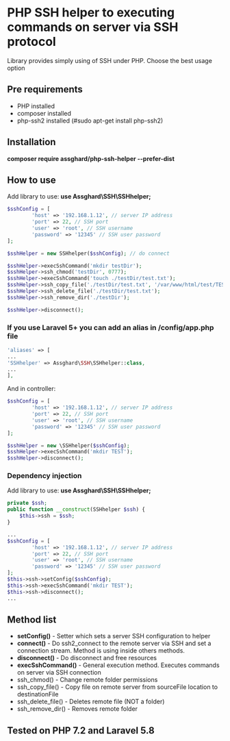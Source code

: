 # PHP SSH helper to executing commands on server via SSH protocol

Library provides simply using of SSH under PHP. Choose the best usage option

## Pre requirements
 * PHP installed
 * composer installed
 * php-ssh2 installed (#sudo apt-get install php-ssh2)
 
## Installation

**composer require assghard/php-ssh-helper --prefer-dist**

## How to use
Add library to use: **use Assghard\SSH\SSHhelper;**

```php
$sshConfig = [
        'host' => '192.168.1.12', // server IP address
        'port' => 22, // SSH port
        'user' => 'root', // SSH username
        'password' => '12345' // SSH user password
];

$sshHelper = new SSHhelper($sshConfig); // do connect

$sshHelper->execSshCommand('mkdir testDir');
$sshHelper->ssh_chmod('testDir', 0777);
$sshHelper->execSshCommand('touch ./testDir/test.txt');
$sshHelper->ssh_copy_file('./testDir/test.txt', '/var/www/html/test/TEST.txt');
$sshHelper->ssh_delete_file('./testDir/test.txt');
$sshHelper->ssh_remove_dir('./testDir');

$sshHelper->disconnect();
```

### If you use Laravel 5+ you can add an alias in /config/app.php file
```php
'aliases' => [
...
'SSHhelper' => Assghard\SSH\SSHhelper::class,
...
],
```

And in controller:
```php
$sshConfig = [
        'host' => '192.168.1.12', // server IP address
        'port' => 22, // SSH port
        'user' => 'root', // SSH username
        'password' => '12345' // SSH user password
];

$sshHelper = new \SSHhelper($sshConfig);
$sshHelper->execSshCommand('mkdir TEST');
$sshHelper->disconnect();
```

### Dependency injection

Add library to use: **use Assghard\SSH\SSHhelper;**

```php
private $ssh;
public function __construct(SSHhelper $ssh) {
    $this->ssh = $ssh;
}

...
$sshConfig = [
        'host' => '192.168.1.12', // server IP address
        'port' => 22, // SSH port
        'user' => 'root', // SSH username
        'password' => '12345' // SSH user password
];
$this->ssh->setConfig($sshConfig);
$this->ssh->execSshCommand('mkdir TEST');
$this->ssh->disconnect();
...
```

## Method list
 * **setConfig()** - Setter which sets a server SSH configuration to helper
 * **connect()** - Do ssh2_connect to the remote server via SSH and set a connection stream. Method is using inside others methods.
 * **disconnect()** - Do disconnect and free resources
 * **execSshCommand()** - General execution method. Executes commands on server via SSH connection
 * ssh_chmod() - Change remote folder permissions
 * ssh_copy_file() - Copy file on remote server from sourceFile location to destinationFile
 * ssh_delete_file() - Deletes remote file (NOT a folder)
 * ssh_remove_dir() - Removes remote folder

## Tested on PHP 7.2 and Laravel 5.8
	
	
	
	
	
	
	
	